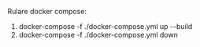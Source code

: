 Rulare docker compose:

1. docker-compose -f ./docker-compose.yml up --build
2. docker-compose -f ./docker-compose.yml down
